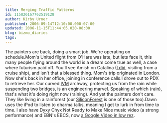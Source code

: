 ```yaml
---
title: Merging Traffic Patterns
id: 115826167762519128
author: Kirby Urner
published: 2006-09-14T12:10:00.000-07:00
updated: 2006-11-15T11:44:05.020-08:00
blog: bizmo_diaries
tags: 
---
```


The painters are back, doing a smart job.  We're operating on schedule.Mom's United flight from O'Hare was late, but lets face it, this many people flying around the world is a dream come true as well, a case where futurism paid off.  You'll see Amish on Catalina ([I did](http://controlroom.blogspot.com/2006/02/back-from-catalina.html), visiting from a cruise ship), and isn't that a blessed thing.  Mom's trip originated in London.  Now she's back in her office, joining in conference calls.I drove out to PDX to retrieve her.  Our curved [IVM](http://www.grunch.net/synergetics/octet.html) archway, protecting us from the rain while suspending two bridges, is an engineering marvel.  Speaking of which (rain), that's what it's doing right now (raining).  And yet the painters don't care.  They like living in a rainforest (our [SiliconForest](http://en.wikipedia.org/wiki/Silicon_Forest) is one of those too).Dawn uses the iPod to listen to dharma talks, meaning I get to lurk in from time to time.  I also have Dyxy Chyx Not Ready to Make Nice music video (a strong performance) and EBN's EBCS, now [a Google Video in low rez](http://video.google.com/videoplay?docid=-3729247841790634072).[](http://photos1.blogger.com/blogger/1134/545/1600/rmt.1.jpg)